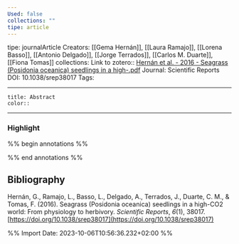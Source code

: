 ```yaml
---
Used: false
collections: ""
tipe: article
---
```

tipe: journalArticle
Creators: [[Gema Hernán]], [[Laura Ramajo]], [[Lorena Basso]], [[Antonio Delgado]], [[Jorge Terrados]], [[Carlos M. Duarte]], [[Fiona Tomas]]
collections: 
Link to zotero:: [Hernán et al. - 2016 - Seagrass (Posidonia oceanica) seedlings in a high-.pdf](zotero://select/library/items/I8URCERS)
Journal: Scientific Reports
DOI: 10.1038/srep38017
Tags: 

---
```ad-note
title: Abstract
color:: 

```

---
### Highlight

%% begin annotations %%

%% end annotations %%

## Bibliography

Hernán, G., Ramajo, L., Basso, L., Delgado, A., Terrados, J., Duarte, C. M., & Tomas, F. (2016). Seagrass (Posidonia oceanica) seedlings in a high-CO2 world: From physiology to herbivory. _Scientific Reports_, _6_(1), 38017. [https://doi.org/10.1038/srep38017](https://doi.org/10.1038/srep38017)

%% Import Date: 2023-10-06T10:56:36.232+02:00 %%
